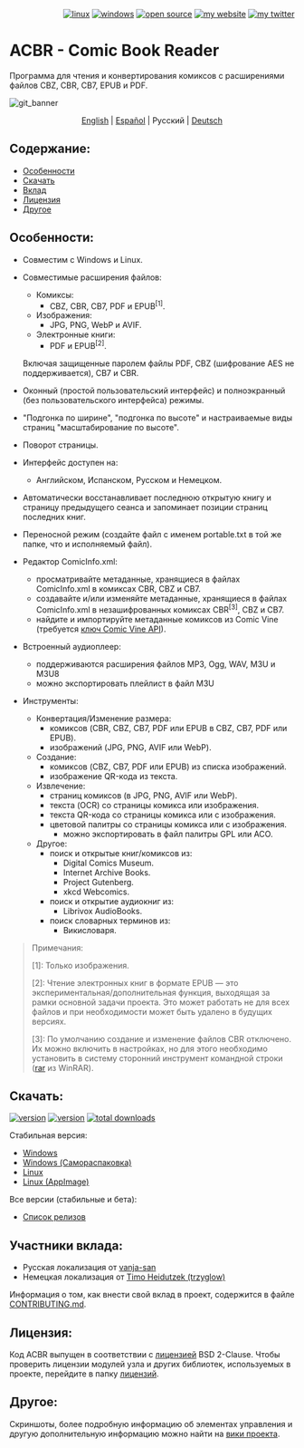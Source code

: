 <p align="right">  
  <a href="#downloads"><img src="https://user-images.githubusercontent.com/8535921/189104931-527ab8bc-8757-4e04-8150-5207d2077bb8.png" title="linux"></a>
  <a href="#downloads"><img src="https://user-images.githubusercontent.com/8535921/189104940-ade062d9-d2e0-4e08-83a4-f34cdb457025.png" title="windows"></a>
  <a href="#license"><img src="https://user-images.githubusercontent.com/8535921/189119543-b1f7cc20-bd0e-44e7-811a-c23b0ccdf767.png" title="open source"></a>
  <a href="http://www.binarynonsense.com/"><img src="https://user-images.githubusercontent.com/8535921/189104953-7ac2d4d1-7d36-483b-8cc9-3568d1cbf6e5.png" title="my website"></a>
  <a href="https://twitter.com/binarynonsense"><img src="https://user-images.githubusercontent.com/8535921/189104963-ae74d98e-ddb3-4068-8958-7028ecae2966.png" title="my twitter"></a>
</p>

# ACBR - Comic Book Reader

Программа для чтения и конвертирования комиксов с расширениями файлов CBZ, CBR, CB7, EPUB и PDF.

![git_banner](https://github.com/binarynonsense/comic-book-reader/assets/8535921/a8a7f902-4445-4695-9bc0-bbae4cba78f2)

<p align="center">
  <a href="./README.en.md">English</a> |
  <a href="./README.es.md">Español</a> |
  <span>Русский</span> | 
  <a href="./README.de.md">Deutsch</a>
</p>

## Содержание:

- [Особенности](#особенности)
- [Скачать](#скачать)
- [Вклад](#участники-вклада)
- [Лицензия](#лицензия)
- [Другое](#другое)

## Особенности:

- Совместим с Windows и Linux.
- Совместимые расширения файлов:

  - Комиксы:
    - CBZ, CBR, CB7, PDF и EPUB<sup>[1]</sup>.
  - Изображения:
    - JPG, PNG, WebP и AVIF.
  - Электронные книги:
    - PDF и EPUB<sup>[2]</sup>.

  Включая защищенные паролем файлы PDF, CBZ (шифрование AES не поддерживается), CB7 и CBR.

- Оконный (простой пользовательский интерфейс) и полноэкранный (без пользовательского интерфейса) режимы.
- "Подгонка по ширине", "подгонка по высоте" и настраиваемые виды страниц "масштабирование по высоте".
- Поворот страницы.
- Интерфейс доступен на:
  - Английском, Испанском, Русском и Немецком.
- Автоматически восстанавливает последнюю открытую книгу и страницу предыдущего сеанса и запоминает позиции страниц последних книг.
- Переносной режим (создайте файл с именем portable.txt в той же папке, что и исполняемый файл).
- Редактор ComicInfo.xml:
  - просматривайте метаданные, хранящиеся в файлах ComicInfo.xml в комиксах CBR, CBZ и CB7.
  - создавайте и/или изменяйте метаданные, хранящиеся в файлах ComicInfo.xml в незашифрованных комиксах CBR<sup>[3]</sup>, CBZ и CB7.
  - найдите и импортируйте метаданные комиксов из Comic Vine (требуется [ключ Comic Vine API](https://comicvine.gamespot.com/api/)).
- Встроенный аудиоплеер:
  - поддерживаются расширения файлов MP3, Ogg, WAV, M3U и M3U8
  - можно экспортировать плейлист в файл M3U
- Инструменты:
  - Конвертация/Изменение размера:
    - комиксов (CBR, CBZ, CB7, PDF или EPUB в CBZ, CB7, PDF или EPUB).
    - изображений (JPG, PNG, AVIF или WebP).
  - Создание:
    - комиксов (CBZ, CB7, PDF или EPUB) из списка изображений.
    - изображение QR-кода из текста.
  - Извлечение:
    - страниц комиксов (в JPG, PNG, AVIF или WebP).
    - текста (OCR) со страницы комикса или изображения.
    - текста QR-кода со страницы комикса или с изображения.
    - цветовой палитры со страницы комикса или с изображения.
      - можно экспортировать в файл палитры GPL или ACO.
  - Другое:
    - поиск и открытые книг/комиксов из:
      - Digital Comics Museum.
      - Internet Archive Books.
      - Project Gutenberg.
      - xkcd Webcomics.
    - поиск и открытие аудиокниг из:
      - Librivox AudioBooks.
    - поиск словарных терминов из:
      - Викисловаря.
     
> Примечания:
>
> [1]: Только изображения.
> 
> [2]: Чтение электронных книг в формате EPUB — это экспериментальная/дополнительная функция, выходящая за рамки основной задачи проекта. Это может работать не для всех файлов и при необходимости может быть удалено в будущих версиях.
> 
> [3]: По умолчанию создание и изменение файлов CBR отключено. Их можно включить в настройках, но для этого необходимо установить в систему сторонний инструмент командной строки ([rar](https://www.win-rar.com/cmd-shell-mode.html?&L=0) из WinRAR).

## Скачать:

<a href="https://github.com/binarynonsense/comic-book-reader/releases/latest"><img src="https://shields.io/github/v/release/binarynonsense/comic-book-reader?display_name=tag&label=stable" title="version"></a> <a href="https://github.com/binarynonsense/comic-book-reader/releases"><img src="https://shields.io/github/v/release/binarynonsense/comic-book-reader?display_name=tag&label=latest&include_prereleases" title="version"></a> <a href="https://github.com/binarynonsense/comic-book-reader/releases"><img src="https://shields.io/github/downloads/binarynonsense/comic-book-reader/total?label=downloads" title="total downloads"></a>

Стабильная версия:

- [Windows](https://github.com/binarynonsense/comic-book-reader/releases/latest/download/ACBR_Windows.zip)
- [Windows (Самораспаковка)](https://github.com/binarynonsense/comic-book-reader/releases/latest/download/ACBR_Windows_SelfExtracting.exe)
- [Linux](https://github.com/binarynonsense/comic-book-reader/releases/latest/download/ACBR_Linux.zip)
- [Linux (AppImage)](https://github.com/binarynonsense/comic-book-reader/releases/latest/download/ACBR_Linux_AppImage.zip)

Все версии (стабильные и бета):

- [Список релизов](https://github.com/binarynonsense/comic-book-reader/releases)

## Участники вклада:

- Русская локализация от [vanja-san](https://github.com/vanja-san)
- Немецкая локализация от [Timo Heidutzek (trzyglow)](https://github.com/trzyglow)

Информация о том, как внести свой вклад в проект, содержится в файле [CONTRIBUTING.md](../CONTRIBUTING.md).

## Лицензия:

Код ACBR выпущен в соответствии с [лицензией](../LICENSE) BSD 2-Clause. Чтобы проверить лицензии модулей узла и других библиотек, используемых в проекте, перейдите в папку [лицензий](../licenses/).

## Другое:

Скриншоты, более подробную информацию об элементах управления и другую дополнительную информацию можно найти на [вики проекта](https://github.com/binarynonsense/comic-book-reader/wiki).
